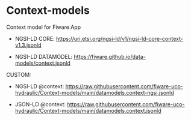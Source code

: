 # Context-models

Context model for Fiware App

* NGSI-LD CORE: https://uri.etsi.org/ngsi-ld/v1/ngsi-ld-core-context-v1.3.jsonld

* NGSI-LD DATAMODEL: https://fiware.github.io/data-models/context.jsonld

CUSTOM:

* NGSI-LD @context: https://raw.githubusercontent.com/fiware-uco-hydraulic/Context-models/main/datamodels.context-ngsi.jsonld

* JSON-LD @context: https://raw.githubusercontent.com/fiware-uco-hydraulic/Context-models/main/datamodels.context.jsonld
